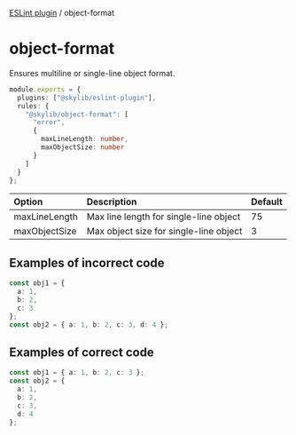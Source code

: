 [ESLint plugin](https://ilyub.github.io/eslint-plugin/) / object-format

# object-format

Ensures multiline or single-line object format.

```ts
module.exports = {
  plugins: ["@skylib/eslint-plugin"],
  rules: {
    "@skylib/object-format": [
      "error",
      {
        maxLineLength: number,
        maxObjectSize: number
      }
    ]
  }
};
```

| Option | Description | Default |
| :----- | :----- | :----- |
| maxLineLength | Max line length for single-line object | 75|
| maxObjectSize | Max object size for single-line object | 3|

## Examples of incorrect code

```ts
const obj1 = {
  a: 1,
  b: 2,
  c: 3
};
const obj2 = { a: 1, b: 2, c: 3, d: 4 };
```

## Examples of correct code

```ts
const obj1 = { a: 1, b: 2, c: 3 };
const obj2 = {
  a: 1,
  b: 2,
  c: 3,
  d: 4
};
```